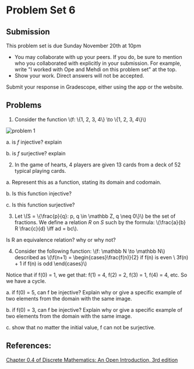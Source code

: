 # Problem Set 6

## Submission

This problem set is due Sunday November 20th at 10pm

- You may collaborate with up your peers. If you do, be sure to mention who you 
  collaborated with explicitly in your submission. For example, write "I worked
  with Ope and Mehdi on this problem set" at the top.
- Show your work. Direct answers will not be accepted.

Submit your response in Gradescope, either using the app or the website.

## Problems

1. Consider the function \\(f: \\{1, 2, 3, 4\\} \to \\{1, 2, 3, 4\\}\\)

![problem 1](images/week6_p1.svg)

  a. is *f* injective? explain

  b. is *f* surjective? explain

2. In the game of hearts, 4 players are given 13 cards from a deck of 52 typical playing cards. 

  a. Represent this as a function, stating its domain and codomain.

  b. Is this function injective?

  c. Is this function surjective?

3. Let \\(S = \\{\frac{p}{q}: p, q \in \mathbb Z, q \neq 0\\}\\) be the set of fractions. We define a relation *R* on *S* such by the formula: \\(\frac{a}{b} R \frac{c}{d} \iff ad = bc\\). 

Is R an equivalence relation? why or why not?

4. Consider the following function: \\(f: \mathbb N \to \mathbb N\\) described as \\(\\f(n+1) = \begin{cases}\frac{f(n)}{2}  if  f(n)  is  even \\ 3f(n) + 1  if  f(n)  is  odd \end{cases}\\)

Notice that if f(0) = 1, we get that: f(1) = 4, f(2) = 2, f(3) = 1, f(4) = 4, etc. So we have a cycle.


  a. if f(0) = 5, can f be injective? Explain why or give a specific example of two elements from the domain with the same image.


  b. if f(0) = 3, can f be injective? Explain why or give a specific example of two elements from the domain with the same image.

  
  c. show that no matter the initial value, f can not be surjective. 


## References:
[Chapter 0.4 of Discrete Mathematics: An Open Introduction, 3rd edition](http://discrete.openmathbooks.org/dmoi3/sec*intro-functions.html)
